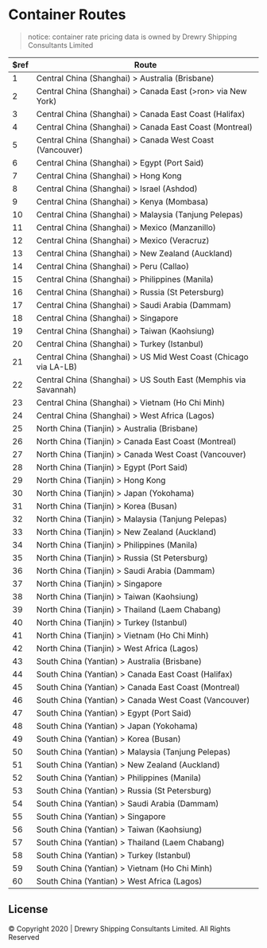 # Container Routes

> notice: container rate pricing data is owned by Drewry Shipping Consultants Limited

| **$ref** | **Route**                                                             |
|----------|-----------------------------------------------------------------------|
| 1        | Central China \(Shanghai\) > Australia \(Brisbane\)                   |
| 2        | Central China \(Shanghai\) > Canada East \(>ron> via New York\)       |
| 3        | Central China \(Shanghai\) > Canada East Coast \(Halifax\)            |
| 4        | Central China \(Shanghai\) > Canada East Coast \(Montreal\)           |
| 5        | Central China \(Shanghai\) > Canada West Coast \(Vancouver\)          |
| 6        | Central China \(Shanghai\) > Egypt \(Port Said\)                      |
| 7        | Central China \(Shanghai\) > Hong Kong                                |
| 8        | Central China \(Shanghai\) > Israel \(Ashdod\)                        |
| 9        | Central China \(Shanghai\) > Kenya \(Mombasa\)                        |
| 10       | Central China \(Shanghai\) > Malaysia \(Tanjung Pelepas\)             |
| 11       | Central China \(Shanghai\) > Mexico \(Manzanillo\)                    |
| 12       | Central China \(Shanghai\) > Mexico \(Veracruz\)                      |
| 13       | Central China \(Shanghai\) > New Zealand \(Auckland\)                 |
| 14       | Central China \(Shanghai\) > Peru \(Callao\)                          |
| 15       | Central China \(Shanghai\) > Philippines \(Manila\)                   |
| 16       | Central China \(Shanghai\) > Russia \(St Petersburg\)                 |
| 17       | Central China \(Shanghai\) > Saudi Arabia \(Dammam\)                  |
| 18       | Central China \(Shanghai\) > Singapore                                |
| 19       | Central China \(Shanghai\) > Taiwan \(Kaohsiung\)                     |
| 20       | Central China \(Shanghai\) > Turkey \(Istanbul\)                      |
| 21       | Central China \(Shanghai\) > US Mid West Coast \(Chicago via LA\-LB\) |
| 22       | Central China \(Shanghai\) > US South East \(Memphis via Savannah\)   |
| 23       | Central China \(Shanghai\) > Vietnam \(Ho Chi Minh\)                  |
| 24       | Central China \(Shanghai\) > West Africa \(Lagos\)                    |
| 25       | North China \(Tianjin\) > Australia \(Brisbane\)                      |
| 26       | North China \(Tianjin\) > Canada East Coast \(Montreal\)              |
| 27       | North China \(Tianjin\) > Canada West Coast \(Vancouver\)             |
| 28       | North China \(Tianjin\) > Egypt \(Port Said\)                         |
| 29       | North China \(Tianjin\) > Hong Kong                                   |
| 30       | North China \(Tianjin\) > Japan \(Yokohama\)                          |
| 31       | North China \(Tianjin\) > Korea \(Busan\)                             |
| 32       | North China \(Tianjin\) > Malaysia \(Tanjung Pelepas\)                |
| 33       | North China \(Tianjin\) > New Zealand \(Auckland\)                    |
| 34       | North China \(Tianjin\) > Philippines \(Manila\)                      |
| 35       | North China \(Tianjin\) > Russia \(St Petersburg\)                    |
| 36       | North China \(Tianjin\) > Saudi Arabia \(Dammam\)                     |
| 37       | North China \(Tianjin\) > Singapore                                   |
| 38       | North China \(Tianjin\) > Taiwan \(Kaohsiung\)                        |
| 39       | North China \(Tianjin\) > Thailand \(Laem Chabang\)                   |
| 40       | North China \(Tianjin\) > Turkey \(Istanbul\)                         |
| 41       | North China \(Tianjin\) > Vietnam \(Ho Chi Minh\)                     |
| 42       | North China \(Tianjin\) > West Africa \(Lagos\)                       |
| 43       | South China \(Yantian\) > Australia \(Brisbane\)                      |
| 44       | South China \(Yantian\) > Canada East Coast \(Halifax\)               |
| 45       | South China \(Yantian\) > Canada East Coast \(Montreal\)              |
| 46       | South China \(Yantian\) > Canada West Coast \(Vancouver\)             |
| 47       | South China \(Yantian\) > Egypt \(Port Said\)                         |
| 48       | South China \(Yantian\) > Japan \(Yokohama\)                          |
| 49       | South China \(Yantian\) > Korea \(Busan\)                             |
| 50       | South China \(Yantian\) > Malaysia \(Tanjung Pelepas\)                |
| 51       | South China \(Yantian\) > New Zealand \(Auckland\)                    |
| 52       | South China \(Yantian\) > Philippines \(Manila\)                      |
| 53       | South China \(Yantian\) > Russia \(St Petersburg\)                    |
| 54       | South China \(Yantian\) > Saudi Arabia \(Dammam\)                     |
| 55       | South China \(Yantian\) > Singapore                                   |
| 56       | South China \(Yantian\) > Taiwan \(Kaohsiung\)                        |
| 57       | South China \(Yantian\) > Thailand \(Laem Chabang\)                   |
| 58       | South China \(Yantian\) > Turkey \(Istanbul\)                         |
| 59       | South China \(Yantian\) > Vietnam \(Ho Chi Minh\)                     |
| 60       | South China \(Yantian\) > West Africa \(Lagos\)                       |

## License
© Copyright 2020 | Drewry Shipping Consultants Limited. All Rights Reserved
